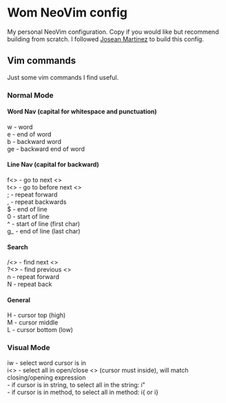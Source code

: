 # Wom NeoVim config
My personal NeoVim configuration. Copy if you would like but recommend building from scratch. I followed [Josean Martinez](https://www.youtube.com/@joseanmartinez) to build this config.  

## Vim commands
Just some vim commands I find useful.
### Normal Mode
#### Word Nav (capital for whitespace and punctuation)
w - word  
e - end of word  
b - backward word  
ge - backward end of word  

#### Line Nav (capital for backward)
f<> - go to next <>  
t<> - go to before next <>  
; - repeat forward  
, - repeat backwards  
$ - end of line  
0 - start of line  
^ - start of line (first char)  
g_ - end of line (last char)  

#### Search
/<> - find next <>  
?<> - find previous <>  
n - repeat forward  
N - repeat back  

#### General
H - cursor top (high)  
M - cursor middle  
L - cursor bottom (low)  

### Visual Mode
iw - select word cursor is in  
i<> - select all in open/close <> (cursor must inside), will match closing/opening expression  
    - if cursor is in string, to select all in the string: i"  
    - if cursor is in method, to select all in method: i{ or i}  
